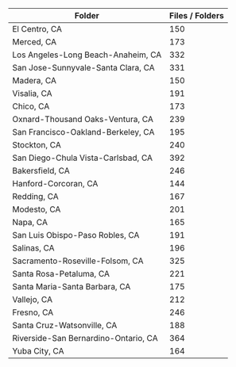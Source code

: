 | Folder                               |   Files / Folders |
|--------------------------------------|-------------------|
| El Centro, CA                        |               150 |
| Merced, CA                           |               173 |
| Los Angeles-Long Beach-Anaheim, CA   |               332 |
| San Jose-Sunnyvale-Santa Clara, CA   |               331 |
| Madera, CA                           |               150 |
| Visalia, CA                          |               191 |
| Chico, CA                            |               173 |
| Oxnard-Thousand Oaks-Ventura, CA     |               239 |
| San Francisco-Oakland-Berkeley, CA   |               195 |
| Stockton, CA                         |               240 |
| San Diego-Chula Vista-Carlsbad, CA   |               392 |
| Bakersfield, CA                      |               246 |
| Hanford-Corcoran, CA                 |               144 |
| Redding, CA                          |               167 |
| Modesto, CA                          |               201 |
| Napa, CA                             |               165 |
| San Luis Obispo-Paso Robles, CA      |               191 |
| Salinas, CA                          |               196 |
| Sacramento-Roseville-Folsom, CA      |               325 |
| Santa Rosa-Petaluma, CA              |               221 |
| Santa Maria-Santa Barbara, CA        |               175 |
| Vallejo, CA                          |               212 |
| Fresno, CA                           |               246 |
| Santa Cruz-Watsonville, CA           |               188 |
| Riverside-San Bernardino-Ontario, CA |               364 |
| Yuba City, CA                        |               164 |